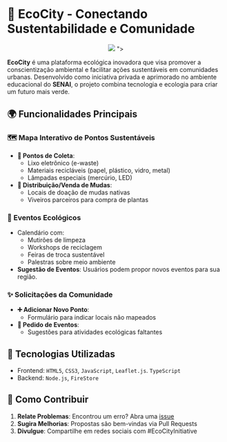 # 🌱 EcoCity - Conectando Sustentabilidade e Comunidade

<div align="center">
      <img src="https://github.com/user-attachments/assets/ed5edc8d-ff21-4824-b7e6-da35ee5251a0" />
">
</div>

**EcoCity** é uma plataforma ecológica inovadora que visa promover a conscientização ambiental e facilitar ações sustentáveis em comunidades urbanas. Desenvolvido como iniciativa privada e aprimorado no ambiente educacional do **SENAI**, o projeto combina tecnologia e ecologia para criar um futuro mais verde.

## 🌍 Funcionalidades Principais

### 🗺️ Mapa Interativo de Pontos Sustentáveis
- **📍 Pontos de Coleta**:
  - Lixo eletrônico (e-waste)
  - Materiais recicláveis (papel, plástico, vidro, metal)
  - Lâmpadas especiais (mercúrio, LED)
- **🌿 Distribuição/Venda de Mudas**:
  - Locais de doação de mudas nativas
  - Viveiros parceiros para compra de plantas

### 📅 Eventos Ecológicos
- Calendário com:
  - Mutirões de limpeza
  - Workshops de reciclagem
  - Feiras de troca sustentável
  - Palestras sobre meio ambiente
- **Sugestão de Eventos**: Usuários podem propor novos eventos para sua região.

### ✨ Solicitações da Comunidade
- **➕ Adicionar Novo Ponto**: 
  - Formulário para indicar locais não mapeados
- **📢 Pedido de Eventos**:
  - Sugestões para atividades ecológicas faltantes

## 🚀 Tecnologias Utilizadas
- Frontend: `HTML5`, `CSS3`, `JavaScript`, `Leaflet.js`. `TypeScript`
- Backend: `Node.js`, `FireStore`

## 🌟 Como Contribuir
1. **Relate Problemas**: Encontrou um erro? Abra uma [issue](https://github.com/EcoCity-GG/ecocity/issues)
2. **Sugira Melhorias**: Propostas são bem-vindas via Pull Requests
3. **Divulgue**: Compartilhe em redes sociais com #EcoCityInitiative
